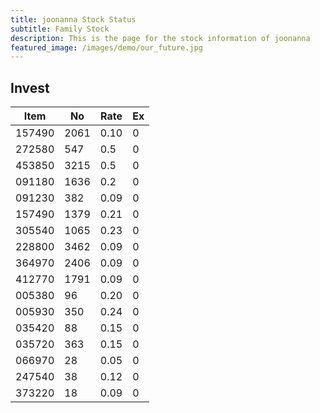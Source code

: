 ```yaml
---
title: joonanna Stock Status
subtitle: Family Stock 
description: This is the page for the stock information of joonanna
featured_image: /images/demo/our_future.jpg
---
```


## Invest

|  Item  | No | Rate | Ex   |
|--------|----|------|------|
| 157490 |2061| 0.10 |    0 | 
| 272580 | 547| 0.5  |    0 |
| 453850 |3215| 0.5  |    0 |
| 091180 |1636| 0.2  |    0 |
| 091230 | 382| 0.09 |    0 | 
| 157490 |1379| 0.21 |    0 | 
| 305540 |1065| 0.23 |    0 | 
| 228800 |3462| 0.09 |    0 |  
| 364970 |2406| 0.09 |    0 |  
| 412770 |1791| 0.09 |    0 | 
| 005380 | 96 | 0.20 |    0 | 
| 005930 | 350| 0.24 |    0 | 
| 035420 | 88 | 0.15 |    0 | 
| 035720 | 363| 0.15 |    0 | 
| 066970 | 28 | 0.05 |    0 | 
| 247540 | 38 | 0.12 |    0 | 
| 373220 | 18 | 0.09 |    0 | 
